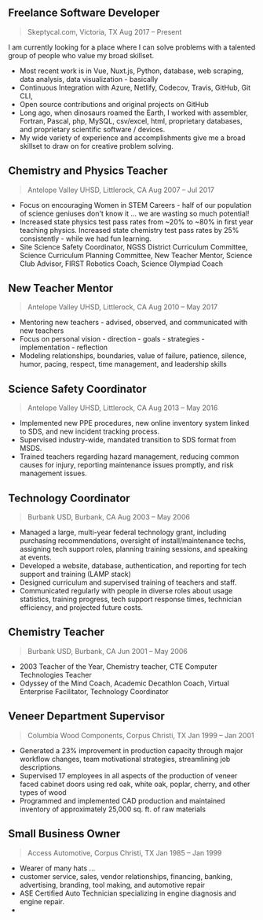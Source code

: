 ## Freelance Software Developer

> Skeptycal.com, Victoria, TX
> Aug 2017 – Present

I am currently looking for a place where I can solve problems with a talented
group of people who value my broad skillset.

-   Most recent work is in Vue, Nuxt.js, Python, database, web scraping, data analysis, data visualization - basically
-   Continuous Integration with Azure, Netlify, Codecov, Travis, GitHub, Git CLI,
-   Open source contributions and original projects on GitHub
-   Long ago, when dinosaurs roamed the Earth, I worked with assembler, Fortran, Pascal, php, MySQL, csv/excel, html, proprietary databases, and proprietary scientific software / devices.
-   My wide variety of experience and accomplishments give me a broad skillset to draw on for creative problem solving.

## Chemistry and Physics Teacher

> Antelope Valley UHSD, Littlerock, CA
> Aug 2007 – Jul 2017

-   Focus on encouraging Women in STEM Careers - half of our population of science geniuses don't know it ... we are wasting so much potential!
-   Increased state physics test pass rates from ~20% to ~80% in first year teaching physics. Increased state chemistry test pass rates by 25% consistently - while we had fun learning.
-   Site Science Safety Coordinator, NGSS District Curriculum Committee, Science Curriculum Planning Committee, New Teacher Mentor, Science Club Advisor, FIRST Robotics Coach, Science Olympiad Coach

## New Teacher Mentor

> Antelope Valley UHSD, Littlerock, CA
> Aug 2010 – May 2017

-   Mentoring new teachers - advised, observed, and communicated with new teachers
-   Focus on personal vision - direction - goals - strategies - implementation - reflection
-   Modeling relationships, boundaries, value of failure, patience, silence, humor, pacing, respect, time management, and leadership skills

## Science Safety Coordinator

> Antelope Valley UHSD, Littlerock, CA
> Aug 2013 – May 2016

-   Implemented new PPE procedures, new online inventory system linked to SDS, and new incident tracking process.
-   Supervised industry-wide, mandated transition to SDS format from MSDS.
-   Trained teachers regarding hazard management, reducing common causes for injury, reporting maintenance issues promptly, and risk management issues.

## Technology Coordinator

> Burbank USD, Burbank, CA
> Aug 2003 – May 2006

-   Managed a large, multi-year federal technology grant, including purchasing
    recommendations, oversight of install/maintenance techs, assigning tech
    support roles, planning training sessions, and speaking at events.
-   Developed a website, database, authentication, and reporting for tech
    support and training (LAMP stack)
-   Designed curriculum and supervised training of teachers and staff.
-   Communicated regularly with people in diverse roles about usage statistics,
    training progress, tech support response times, technician efficiency, and
    projected future costs.

## Chemistry Teacher

> Burbank USD, Burbank, CA
> Jun 2001 – May 2006

-   2003 Teacher of the Year, Chemistry teacher, CTE Computer Technologies Teacher
-   Odyssey of the Mind Coach, Academic Decathlon Coach, Virtual Enterprise Facilitator, Technology Coordinator

## Veneer Department Supervisor

> Columbia Wood Components, Corpus Christi, TX
> Jan 1999 – Jan 2001

-   Generated a 23% improvement in production capacity through major workflow
    changes, team motivational strategies, streamlining job descriptions.
-   Supervised 17 employees in all aspects of the production of veneer faced
    cabinet doors using red oak, white oak, poplar, cherry, and other types of
    wood
-   Programmed and implemented CAD production and maintained inventory of
    approximately 25,000 sq. ft. of raw materials

## Small Business Owner

> Access Automotive, Corpus Christi, TX
> Jan 1985 – Jan 1999

-   Wearer of many hats ...
-   customer service, sales, vendor relationships, financing, banking,
    advertising, branding, tool making, and automotive repair
-   ASE Certified Auto Technician specializing in engine diagnosis and engine
    repair.
-

